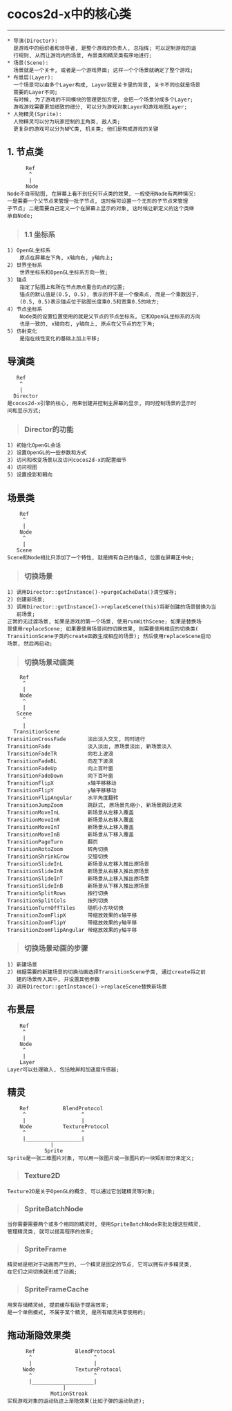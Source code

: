 # **cocos2d-x中的核心类**
***

    * 导演(Director): 
      是游戏中的组织者和领导者, 是整个游戏的负责人, 总指挥; 可以定制游戏的运
      行规则, 从而让游戏内的场景, 布景类和精灵类有序地进行;
    * 场景(Scene):
      场景就是一个关卡, 或者是一个游戏界面; 这样一个个场景就确定了整个游戏;
    * 布景层(Layer):
      一个场景可以由多个Layer构成, Layer就是关卡里的背景, 关卡不同也就是场景
      需要的Layer不同; 
      有时候, 为了游戏的不同模块的管理更加方便, 会把一个场景分成多个Layer; 
      游戏游戏需要更加细致的细分, 可以分为游戏对象Layer和游戏地图Layer;
    * 人物精灵(Sprite):
      人物精灵可以分为玩家控制的主角类, 敌人类; 
      更复杂的游戏可以分为NPC类, 机关类; 他们是构成游戏的关键



## **1. 节点类**
          Ref
           ^
           |
          Node
    Node不自带贴图, 在屏幕上看不到任何节点类的效果, 一般使用Node有两种情况:
    一是需要一个父节点来管理一批子节点, 这时候可设置一个无形的子节点来管理
    子节点; 二是需要自己定义一个在屏幕上显示的对象, 这时候让新定义的这个类继
    承自Node;
> ### **1.1 坐标系**
    1) OpenGL坐标系
        原点在屏幕左下角, x轴向右, y轴向上;
    2) 世界坐标系
        世界坐标系和OpenGL坐标系方向一致;
    3) 锚点
        指定了贴图上和所在节点原点重合的点的位置;
        锚点的默认值是(0.5, 0.5), 表示的并不是一个像素点, 而是一个乘数因子, 
        (0.5, 0.5)表示锚点位于贴图长度乘0.5和宽乘0.5的地方;
    4) 节点坐标系
        Node类的设置位置使用的就是父节点的节点坐标系, 它和OpenGL坐标系的方向
        也是一致的, x轴向右, y轴向上, 原点在父节点的左下角;
    5) 仿射变化
        是指在线性变化的基础上加上平移;



## **导演类**
       Ref
        ^
        |
      Director
    是cocos2d-x引擎的核心, 用来创建并控制主屏幕的显示, 同时控制场景的显示时
    间和显示方式;
> ### **Director的功能**
    1) 初始化OpenGL会话
    2) 设置OpenGL的一些参数和方式
    3) 访问和改变场景以及访问cocos2d-x的配置细节
    4) 访问视图
    5) 设置投影和朝向



## **场景类**
        Ref
         ^
         |
        Node
         ^
         |
       Scene
    Scene和Node相比只添加了一个特性, 就是拥有自己的锚点, 位置在屏幕正中央;
> ### **切换场景**
    1) 调用Director::getInstance()->purgeCacheData()清空缓存;
    2) 创建新场景;
    3) 调用Director::getInstance()->replaceScene(this)将新创建的场景替换为当
       前场景;
    正常的无过渡场景, 如果是游戏的第一个场景, 使用runWithScene; 如果是替换场
    景使用replaceScene; 如果要使用场景间的切换效果, 则需要使用相应的切换类(
    TransitionScene子类的create函数生成相应的场景); 然后使用replaceScene启动
    场景, 然后再启动;
> ### **切换场景动画类**
        Ref
         ^
         |
        Node
         ^
         |
       Scene
         ^
         |
      TransitionScene
    TransitionCrossFade       淡出淡入交叉, 同时进行
    TransitionFade            淡入淡出, 原场景淡出, 新场景淡入
    TransitionFadeTR          向右上波浪
    TransitionFadeBL          向左下波浪
    TransitionFadeUp          向上百叶窗
    TransitionFadeDown        向下百叶窗
    TransitionFlipX           x轴平移移动
    TransitionFlipY           y轴平移移动
    TransitionFlipAngular     水平角度翻转
    TransitionJumpZoom        跳跃式, 原场景先缩小, 新场景跳跃进来
    TransitionMoveInL         新场景从左移入覆盖
    TransitionMoveInR         新场景从右移入覆盖
    TransitionMoveInT         新场景从上移入覆盖
    TransitionMoveInB         新场景从下移入覆盖
    TransitionPageTurn        翻页
    TransitionRotoZoom        转角切换
    TransitionShrinkGrow      交错切换
    TransitionSlideInL        新场景从左移入推出原场景
    TransitionSlideInR        新场景从右移入推出原场景
    TransitionSlideInT        新场景从上移入推出原场景
    TransitionSlideInB        新场景从下移入推出原场景
    TransitionSplitRows       按行切换
    TransitionSplitCols       按列切换
    TransitionTurnOffTiles    随机小方块切换
    TransitionZoomFlipX       带缩放效果的x轴平移
    TransitionZoomFlipY       带缩放效果的y轴平移
    TransitionZoomFlipAngular 带缩放效果的y轴平移 
> ### **切换场景动画的步骤**
    1) 新建场景
    2) 根据需要的新建场景的切换动画选择TransitionScene子类, 通过create将之前
       建的场景传入其中, 并设置其他参数
    3) 调用Director::getInstance()->replaceScene替换新场景



## **布景层**
        Ref
         ^
         |
        Node
         ^
         |
        Layer
    Layer可以处理输入, 包括触屏和加速度传感器;



## **精灵**
        Ref           BlendProtocol
         ^                  ^
         |                  |
        Node          TextureProtocol
         ^                  ^
         |__________________|
                  |
                Sprite
    Sprite是一张二维图片对象, 可以用一张图片或一张图片的一块矩形部分来定义;
> ### **Texture2D**
    Texture2D是关于OpenGL的概念, 可以通过它创建精灵等对象;
> ### **SpriteBatchNode**
    当你需要需要两个或多个相同的精灵时, 使用SpriteBatchNode来批处理这些精灵,
    管理精灵类, 就可以提高程序的效率;
> ### **SpriteFrame**
    精灵帧是相对于动画而产生的, 一个精灵是固定的节点, 它可以拥有许多精灵类, 
    在它们之间切换就形成了动画;
> ### **SpriteFrameCache**
    用来存储精灵帧, 提前缓存有助于提高效率; 
    是一个单例模式, 不属于某个精灵, 是所有精灵共享使用的;


## **拖动渐隐效果类**
          Ref             BlendProtocol
           ^                    ^
           |                    |
         Node             TextureProtocol
           ^                    ^
           |____________________|
                      |
                  MotionStreak
    实现游戏对象的运动轨迹上渐隐效果(比如子弹的运动轨迹);

